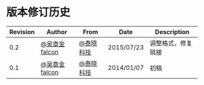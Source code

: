 # 版本修订历史

| Revision | Author | From | Date | Description |
| --- | --- | --- | --- | --- |
| 0.2 | [@吴章金 falcon](http://weibo.com/wuzhangjin) | [@泰晓科技](http://weibo.com/tinylaborg) | 2015/07/23 | 调整格式，修复链接 |
| 0.1 | [@吴章金 falcon](http://weibo.com/wuzhangjin) | [@泰晓科技](http://weibo.com/tinylaborg) | 2014/01/07 | 初稿 |